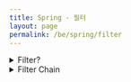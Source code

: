 ```yaml
---
title: Spring - 필터
layout: page
permalink: /be/spring/filter
---
```


<details>
<summary>Filter?</summary>
<div markdown="1">

---
Web 애플리케이션에서 관리되는 영역.
Client로 부터 오는 요청과 응답에 대해 최초/최종 단계의 위치
이를 통해 요청과 응답의 정보를 변경하거나 부가적 기능을 추가함.


주로 로깅, 보안 처리등 범용적으로 적용해야하는 작업에 활용함
    또한 인증/인가 관련 로직도 처리 가능. 이 방식이면 비즈니스 로직과 인증/인가 분리가 가능함

---
</div>
</details>

<details>
<summary>Filter Chain</summary>
<div markdown="1">

---
필터는 한 개가 아닌 여러 필터가 Chain 형식으로 처리될 수 있음 

---
</div>
</details>

